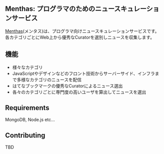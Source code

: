 ## Menthas: プログラマのためのニュースキュレーションサービス

[Menthas](http://menthas.com)(メンタス)は、プログラマ向けニュースキュレーションサービスです。各カテゴリごとにWeb上から優秀なCuratorを選別しニュースを収集します。

## 機能
- 様々なカテゴリ
 - JavaScriptやデザインなどのフロント技術からサーバーサイド、インフラまで多様なカテゴリのニュースを配信
- はてなブックマークの優秀なCuratorによるニュース選出
 - 各々のカテゴリごとに専門度の高いユーザを算出してニュースを選出


## Requirements
MongoDB, Node.js etc...

## Contributing
TBD
